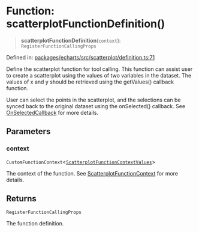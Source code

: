 # Function: scatterplotFunctionDefinition()

> **scatterplotFunctionDefinition**(`context`): `RegisterFunctionCallingProps`

Defined in: [packages/echarts/src/scatterplot/definition.ts:71](https://github.com/GeoDaCenter/openassistant/blob/ae6e39c15b60e7a98a21d90a5bbeff5dc44c1295/packages/echarts/src/scatterplot/definition.ts#L71)

Define the scatterplot function for tool calling. This function can assist user to create a scatterplot using the values of two variables in the dataset.
The values of x and y should be retrieved using the getValues() callback function.

User can select the points in the scatterplot, and the selections can be synced back to the original dataset using the onSelected() callback.
See [OnSelectedCallback](../type-aliases/OnSelectedCallback.md) for more details.

## Parameters

### context

`CustomFunctionContext`\<[`ScatterplotFunctionContextValues`](../type-aliases/ScatterplotFunctionContextValues.md)\>

The context of the function. See [ScatterplotFunctionContext](../type-aliases/ScatterplotFunctionContext.md) for more details.

## Returns

`RegisterFunctionCallingProps`

The function definition.
